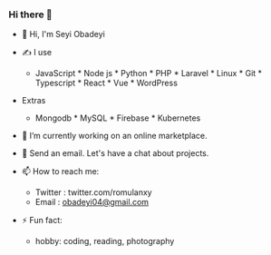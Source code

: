 ### Hi there 👋

- 👋 Hi, I'm Seyi Obadeyi
- ✍ I use
  * JavaScript * Node js * Python * PHP * Laravel * Linux * Git * Typescript * React * Vue * WordPress
  
- Extras
  * Mongodb * MySQL * Firebase * Kubernetes

- 🔭 I’m currently working on an online marketplace.
- 👯 Send an email. Let's have a chat about projects.
- 📫 How to reach me: 
  * Twitter : twitter.com/romulanxy
  * Email : obadeyi04@gmail.com
- ⚡ Fun fact: 
  * hobby: coding, reading, photography
